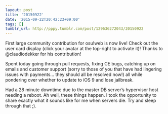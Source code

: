 ```yaml
---
layout: post
title: '20150922'
date: '2015-09-22T20:42:23+09:00'
tags: []
tumblr_url: http://pppy.tumblr.com/post/129636272043/20150922
---
```

First large community contribution for osu!web is now live! Check out the user card display (click your avatar at the top-right to activate it)! Thanks to @claudiodekker for his contribution!



Spent today going through pull requests, fixing CE bugs, catching up on emails and customer support (sorry to those of you that have had lingering issues with payments… they should all be resolved now!) all while pondering over whether to update to iOS 9 and lose jailbreak.

Had a 28 minute downtime due to the master DB server’s hypervisor host needing a reboot. Ah well, these things happen. I took the opportunity to share exactly what it sounds like for me when servers die. Try and sleep through that ;).
